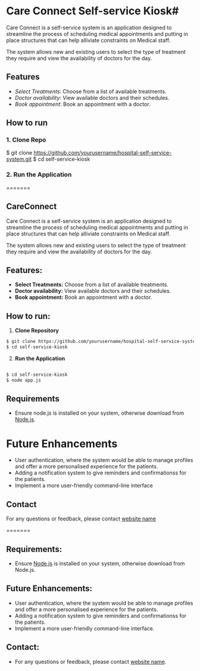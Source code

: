 
# Care Connect Self-service Kiosk#

Care Connect is a self-service system is an application designed to streamline the process of scheduling medical appointments and putting in place structures that can help alliviate constraints on Medical staff. 

The system allows new and existing users to select the type of treatment they require and view the availability of doctors for the day.

## Features
- *Select Treatments*: Choose from a list of available treatments.
- *Doctor availability*: View available doctors and their schedules.
- *Book appointment*: Book an appointment with a doctor.

## How to run
### 1. Clone Repo

$ git clone https://github.com/yourusername/hospital-self-service-system.git
$ cd self-service-kiosk

### 2. Run the Application

=======
## CareConnect

Care Connect is a self-service system is an application designed to streamline the process of scheduling medical appointments and putting in place structures that can help alliviate constraints on Medical staff.

The system allows new and existing users to select the type of treatment they require and view the availability of doctors for the day.

## Features:
- **Select Treatments:** Choose from a list of available treatments.
- **Doctor availability:** View available doctors and their schedules.
- **Book appointment:** Book an appointment with a doctor.

## How to run:
1. **Clone Repository**

```bash
$ git clone https://github.com/yourusername/hospital-self-service-system.git
$ cd self-service-kiosk
```

2. **Run the Application**

```bash

$ cd self-service-kiosk
$ node app.js
```

## Requirements
- Ensure node.js is installed on your system, otherwise download from [Node.js](https://nodejs.org/).

# Future Enhancements
- User authentication, where the system would be able to manage profiles and offer a more personalised experience for the patients.
- Adding a notification system to give reminders and confirmationss for the patients.
- Implement a more user-friendly command-line interface

## Contact
For any questions or feedback, please contact [website name](email)

=======
## Requirements:
- Ensure [Node.js](https://nodejs.org/) is installed on your system, otherwise download from Node.js.

## Future Enhancements:
- User authentication, where the system would be able to manage profiles and offer a more personalised experience for the patients.
- Adding a notification system to give reminders and confirmationss for the patients.
- Implement a more user-friendly command-line interface.

## Contact:
- For any questions or feedback, please contact [website name](#).

